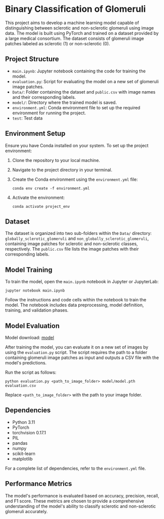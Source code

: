 # Binary Classification of Glomeruli

This project aims to develop a machine learning model capable of distinguishing between sclerotic and non-sclerotic glomeruli using image data. The model is built using PyTorch and trained on a dataset provided by a large medical consortium. The dataset consists of glomeruli image patches labeled as sclerotic (1) or non-sclerotic (0).

## Project Structure

- `main.ipynb`: Jupyter notebook containing the code for training the model.
- `evaluation.py`: Script for evaluating the model on a new set of glomeruli image patches.
- `Data/`: Folder containing the dataset and `public.csv` with image names and their corresponding labels.
- `model/`: Directory where the trained model is saved.
- `environment.yml`: Conda environment file to set up the required environment for running the project.
- `test`: Test data 

## Environment Setup

Ensure you have Conda installed on your system. To set up the project environment:

1. Clone the repository to your local machine.
2. Navigate to the project directory in your terminal.
3. Create the Conda environment using the `environment.yml` file:

   ```
   conda env create -f environment.yml
   ```

4. Activate the environment:

   ```
   conda activate project_env
   ```

## Dataset

The dataset is organized into two sub-folders within the `Data/` directory: `globally_sclerotic_glomeruli` and `non_globally_sclerotic_glomeruli`, containing image patches for sclerotic and non-sclerotic classes, respectively. The `public.csv` file lists the image patches with their corresponding labels.

## Model Training

To train the model, open the `main.ipynb` notebook in Jupyter or JupyterLab:

```
jupyter notebook main.ipynb
```

Follow the instructions and code cells within the notebook to train the model. The notebook includes data preprocessing, model definition, training, and validation phases.

## Model Evaluation
Model download: [model](https://www.dropbox.com/scl/fo/ip7pxm8zgm4t23qes0e15/h?rlkey=23u1hed6lla5kbzcuc2e9muna&dl=0)

After training the model, you can evaluate it on a new set of images by using the `evaluation.py` script. The script requires the path to a folder containing glomeruli image patches as input and outputs a CSV file with the model's predictions.

Run the script as follows:

```
python evaluation.py <path_to_image_folder> model/model.pth evaluation.csv
```

Replace `<path_to_image_folder>` with the path to your image folder.

## Dependencies

- Python 3.11
- PyTorch
- torchvision 0.17.1
- PIL
- pandas
- numpy
- scikit-learn
- matplotlib

For a complete list of dependencies, refer to the `environment.yml` file.

## Performance Metrics

The model's performance is evaluated based on accuracy, precision, recall, and F1 score. These metrics are chosen to provide a comprehensive understanding of the model's ability to classify sclerotic and non-sclerotic glomeruli accurately.
